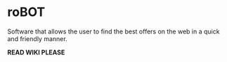 # roBOT
Software that allows the user to find the best offers on the web in a quick and friendly manner. 

**READ WIKI PLEASE**
